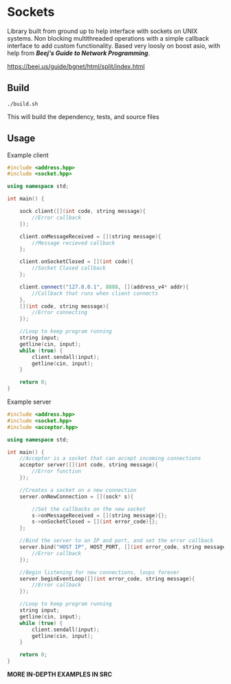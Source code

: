 # Sockets
Library built from ground up to help interface with sockets on UNIX systems. Non blocking multithreaded operations with a simple callback interface to add custom functionality. Based very loosly on boost asio, with help from ***Beej's Guide to Network Programming***.

https://beej.us/guide/bgnet/html/split/index.html

## Build
```
./build.sh
```
This will build the dependency, tests, and source files

## Usage

Example client
```cpp
#include <address.hpp>
#include <socket.hpp>

using namespace std;

int main() {

    sock client([](int code, string message){
        //Error callback
    });

    client.onMessageReceived = [](string message){
        //Message recieved callback 
    };

    client.onSocketClosed = [](int code){
        //Socket Closed callback
    };

    client.connect("127.0.0.1", 8888, [](address_v4* addr){
        //Callback that runs when client connects
    },
    [](int code, string message){
        //Error connecting
    });

    //Loop to keep program running
    string input;
    getline(cin, input);
    while (true) {
        client.sendall(input);
        getline(cin, input);
    }

    return 0;
}
```

Example server
```cpp
#include <address.hpp>
#include <socket.hpp>
#include <acceptor.hpp>

using namespace std;

int main() {
    //Acceptor is a socket that can accept incoming connections
    acceptor server([](int code, string message){
        //Error function
    });

    //Creates a socket on a new connection
    server.onNewConnection = [](sock* s){

        //Set the callbacks on the new socket
        s->onMessageReceived = [](string message){};
        s->onSocketClosed = [](int error_code){};
    };

    //Bind the server to an IP and port, and set the error callback
    server.bind("HOST IP", HOST_PORT, [](int error_code, string message){
        //Error callback
    });

    //Begin listening for new connections, loops forever
    server.beginEventLoop([](int error_code, string message){
        //Error callback
    });

    //Loop to keep program running
    string input;
    getline(cin, input);
    while (true) {
        client.sendall(input);
        getline(cin, input);
    }

    return 0;
}
```

**MORE IN-DEPTH EXAMPLES IN SRC**